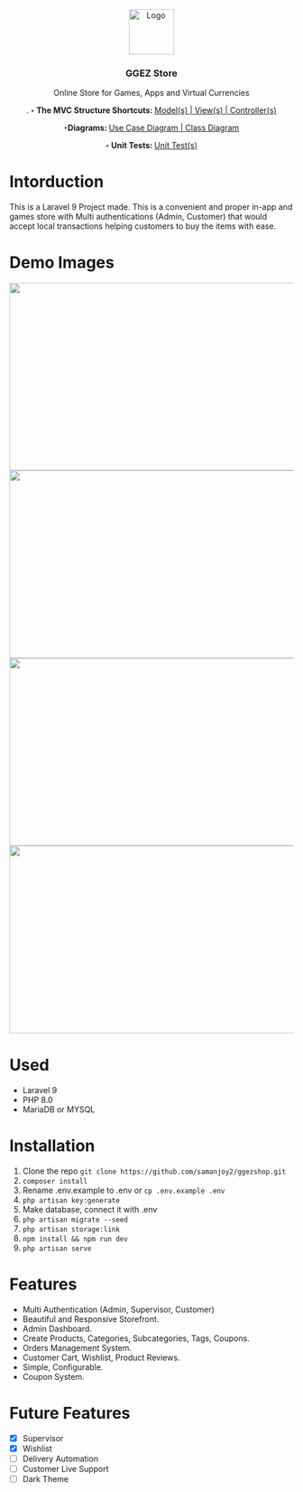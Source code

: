 <div align="center">
  <a href="https://github.com/samanjoy2/ggezshop">
    <img src="https://i.ibb.co/L9GWHx7/898f45be3cd722f58aacf9141019a1f0-gg-ez-gaming-badge.png" alt="Logo" width="80" height="80">
  </a>

  <h3 align="center">GGEZ Store</h3>

  <p align="center">
    Online Store for Games, Apps and Virtual Currencies
    <br />
  </p>
    <p> .
<!--         <a href="https://drive.google.com/file/d/1nhgOagYbnf9O_IWahAl_Pt7Ywm_Jc6Ql/view?usp=sharing">Use Case Diagram</a>
    ·
    <a href="https://drive.google.com/file/d/13O_yvQk-lpgyrhq5DuI1A36MYYF3Iedz/view?usp=sharing">Class Diagram</a>
    · <br> <br> -->
        <b>‣ The MVC Structure Shortcuts: </b><a href="https://github.com/samanjoy2/ggezshop/tree/main/app/Models">Model(s) | </a><a         href="https://github.com/samanjoy2/ggezshop/tree/main/resources/views"> View(s) | </a><a href="https://github.com/samanjoy2/ggezshop/tree/main/app/Http/Controllers">Controller(s)</a></p>
    <b>‣Diagrams: </b><a href="https://drive.google.com/file/d/1nhgOagYbnf9O_IWahAl_Pt7Ywm_Jc6Ql/view?usp=sharing">Use Case Diagram | </a><a         href="https://drive.google.com/file/d/13O_yvQk-lpgyrhq5DuI1A36MYYF3Iedz/view?usp=sharing"> Class Diagram </a></p>
    <b>‣ Unit Tests: </b><a href="https://github.com/samanjoy2/ggezshop/tree/main/tests/Unit">Unit Test(s)</a></p>
</div>


# Intorduction

This is a Laravel 9 Project made. This is a convenient and proper in-app and games store with Multi authentications (Admin, Customer) that would accept local transactions helping customers to buy the items with ease.

# Demo Images

<img src="https://i.ibb.co/8BXzrLw/scrnli-4-17-2022-1-38-46-AM.png" width="700" height="332">
<img src="https://i.ibb.co/ccjBKJ9/scrnli-4-17-2022-1-42-15-AM.png" width="700" height="332">
<img src="https://i.ibb.co/HV04bqW/scrnli-4-17-2022-1-43-32-AM.png" width="700" height="332">
<img src="https://i.ibb.co/ZLSsfv8/scrnli-4-17-2022-1-44-02-AM.png" width="700" height="332">

# Used

* Laravel 9
* PHP 8.0
* MariaDB or MYSQL

# Installation

1. Clone the repo `git clone https://github.com/samanjoy2/ggezshop.git`
1. `composer install`
1. Rename .env.example to .env or `cp .env.example .env`
1. `php artisan key:generate`
1. Make database, connect it with .env
1. `php artisan migrate --seed`
1. `php artisan storage:link`
1. `npm install && npm run dev`
1. `php artisan serve`

# Features

* Multi Authentication (Admin, Supervisor, Customer)
* Beautiful and Responsive Storefront.
* Admin Dashboard.
* Create Products, Categories, Subcategories, Tags, Coupons.
* Orders Management System.
* Customer Cart, Wishlist, Product Reviews.
* Simple, Configurable.
* Coupon System.

# Future Features

- [x] Supervisor
- [x] Wishlist
- [ ] Delivery Automation
- [ ] Customer Live Support
- [ ] Dark Theme
